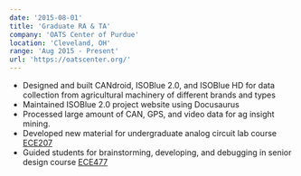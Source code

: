 ```yaml
---
date: '2015-08-01'
title: 'Graduate RA & TA'
company: 'OATS Center of Purdue'
location: 'Cleveland, OH'
range: 'Aug 2015 - Present'
url: 'https://oatscenter.org/'
---
```


- Designed and built CANdroid, ISOBlue 2.0, and ISOBlue HD for data
  collection from agricultural machinery of different brands and types
- Maintained ISOBlue 2.0 project website using Docusaurus
- Processed large amount of CAN, GPS, and video data for ag insight mining.
- Developed new material for undergraduate analog circuit lab course
  [ECE207](https://engineering.purdue.edu/ECE/Academics/Undergraduates/UGO/CourseInfo/courseInfo/UGO/nasaStudents/UGO?courseid=29&show=true&type=undergrad)
- Guided students for brainstorming, developing, and debugging in senior design
  course [ECE477](https://engineering.purdue.edu/ece477/)
